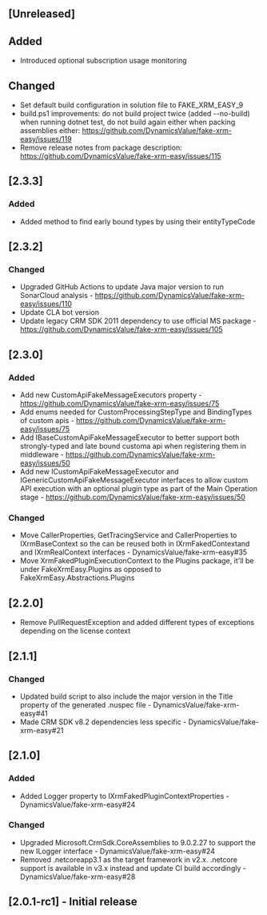## [Unreleased]

## Added

- Introduced optional subscription usage monitoring

## Changed

- Set default build configuration in solution file to FAKE_XRM_EASY_9
- build.ps1 improvements: do not build project twice (added --no-build) when running dotnet test, do not build again either when packing assemblies either: https://github.com/DynamicsValue/fake-xrm-easy/issues/119
- Remove release notes from package description: https://github.com/DynamicsValue/fake-xrm-easy/issues/115

## [2.3.3]

### Added

- Added method to find early bound types by using their entityTypeCode

## [2.3.2]

### Changed 

- Upgraded GitHub Actions to update Java major version to run SonarCloud analysis - https://github.com/DynamicsValue/fake-xrm-easy/issues/110
- Update CLA bot version
- Update legacy CRM SDK 2011 dependency to use official MS package - https://github.com/DynamicsValue/fake-xrm-easy/issues/105

## [2.3.0]

### Added 

- Add new CustomApiFakeMessageExecutors property - https://github.com/DynamicsValue/fake-xrm-easy/issues/75
- Add enums needed for CustomProcessingStepType and BindingTypes of custom apis - https://github.com/DynamicsValue/fake-xrm-easy/issues/75
- Add IBaseCustomApiFakeMessageExecutor to better support both strongly-typed and late bound customa api when registering them in middleware - https://github.com/DynamicsValue/fake-xrm-easy/issues/50
- Add new ICustomApiFakeMessageExecutor and IGenericCustomApiFakeMessageExecutor interfaces to allow custom API execution with an optional plugin type as part of the Main Operation stage - https://github.com/DynamicsValue/fake-xrm-easy/issues/50
 
### Changed

- Move CallerProperties, GetTracingService and CallerProperties to IXrmBaseContext so the can be reused both in IXrmFakedContextand and IXrmRealContext interfaces - DynamicsValue/fake-xrm-easy#35
- Move XrmFakedPluginExecutionContext to the Plugins package, it'll be under FakeXrmEasy.Plugins as opposed to FakeXrmEasy.Abstractions.Plugins

## [2.2.0]

- Remove PullRequestException and added different types of exceptions depending on the license context

## [2.1.1]

### Changed

- Updated build script to also include the major version in the Title property of the generated .nuspec file - DynamicsValue/fake-xrm-easy#41
- Made CRM SDK v8.2 dependencies less specific - DynamicsValue/fake-xrm-easy#21

## [2.1.0]

### Added

- Added Logger property to IXrmFakedPluginContextProperties - DynamicsValue/fake-xrm-easy#24

### Changed 

- Upgraded Microsoft.CrmSdk.CoreAssemblies to 9.0.2.27 to support the new ILogger interface - DynamicsValue/fake-xrm-easy#24
- Removed .netcoreapp3.1 as the target framework in v2.x. .netcore support is available in v3.x instead and update CI build accordingly - DynamicsValue/fake-xrm-easy#28

## [2.0.1-rc1] - Initial release